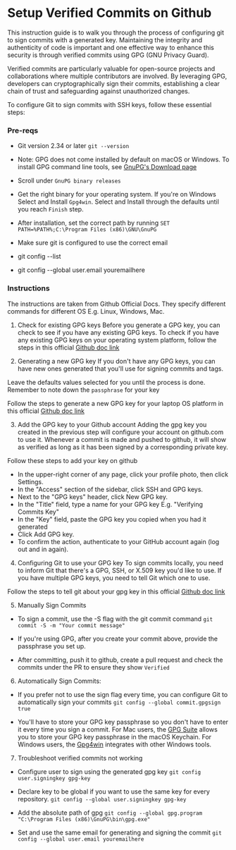 <!-- SPDX-License-Identifier: Apache-2.0 -->

# Setup Verified Commits on Github

This instruction guide is to walk you through the process of configuring git to sign commits with a generated key.
Maintaining the integrity and authenticity of code is important and one effective way to enhance this security is through verified commits using GPG (GNU Privacy Guard).

Verified commits are particularly valuable for open-source projects and collaborations where multiple contributors are involved. By leveraging GPG, developers can cryptographically sign their commits, establishing a clear chain of trust and safeguarding against unauthorized changes.

To configure Git to sign commits with SSH keys, follow these essential steps:

### Pre-reqs

- Git version 2.34 or later 
`git --version`

- Note: GPG does not come installed by default on macOS or Windows. To install GPG command line tools, see [GnuPG's Download page](https://www.gnupg.org/download/)
 - Scroll under `GnuPG binary releases`
 - Get the right binary for your operating system. If you're on Windows Select and Install `Gpg4win`. Select and Install through the defaults until you reach `Finish` step.
 - After installation, set the correct path by running `SET PATH=%PATH%;C:\Program Files (x86)\GNU\GnuPG`

- Make sure git is configured to use the correct email
 - git config --list
 - git config --global user.email youremailhere


### Instructions

The instructions are taken from Github Official Docs. They specify different commands for different OS E.g. Linux, Windows, Mac.

1. Check for existing GPG keys
Before you generate a GPG key, you can check to see if you have any existing GPG keys. To check if you have any existing GPG keys on your operating system platform, follow the steps in this official [Github doc link](https://docs.github.com/en/authentication/managing-commit-signature-verification/checking-for-existing-gpg-keys?platform=windows)

2. Generating a new GPG key
If you don't have any GPG keys, you can have new ones generated that you'll use for signing commits and tags.

Leave the defaults values selected for you until the process is done. Remember to note down the `passphrase` for your key

Follow the steps to generate a new GPG key for your laptop OS platform in this official [Github doc link](https://docs.github.com/en/authentication/managing-commit-signature-verification/generating-a-new-gpg-key?platform=windows)

3. Add the GPG key to your Github account
Adding the gpg key you created in the previous step will configure your account on github.com to use it. Whenever a commit is made and pushed to github, it will show as verified as long as it has been signed by a corresponding private key. 

Follow these steps to add your key on github

- In the upper-right corner of any page, click your profile photo, then click Settings.
- In the "Access" section of the sidebar, click  SSH and GPG keys.
- Next to the "GPG keys" header, click New GPG key.
- In the "Title" field, type a name for your GPG key E.g. "Verifying Commits Key"
- In the "Key" field, paste the GPG key you copied when you had it generated
- Click Add GPG key.
- To confirm the action, authenticate to your GitHub account again (log out and in again).

4. Configuring Git to use your GPG key
To sign commits locally, you need to inform Git that there's a GPG, SSH, or X.509 key you'd like to use. If you have multiple GPG keys, you need to tell Git which one to use.

Follow the steps to tell git about your gpg key in this official [Github doc link](https://docs.github.com/en/authentication/managing-commit-signature-verification/telling-git-about-your-signing-key?platform=windows)


5. Manually Sign Commits

- To sign a commit, use the -S flag with the git commit command
`git commit -S -m "Your commit message"`

- If you're using GPG, after you create your commit above, provide the passphrase you set up.

- After committing, push it to github, create a pull request and check the commits under the PR to ensure they show `Verified`


6.  Automatically Sign Commits:

- If you prefer not to use the sign flag every time, you can configure Git to automatically sign your commits
`git config --global commit.gpgsign true`

- You'll have to store your GPG key passphrase so you don't have to enter it every time you sign a commit. 
For Mac users, the [GPG Suite](https://gpgtools.org/) allows you to store your GPG key passphrase in the macOS Keychain.
For Windows users, the [Gpg4win](https://www.gpg4win.org/) integrates with other Windows tools.

7. Troubleshoot verified commits not working

- Configure user to sign using the generated gpg key `git config user.signingkey gpg-key`

- Declare key to be global if you want to use the same key for every repository. `git config --global user.signingkey gpg-key`

- Add the absolute path of gpg `git config --global gpg.program "C:\Program Files (x86)\GnuPG\bin\gpg.exe"`

- Set and use the same email for generating and signing the commit `git config --global user.email youremailhere`
